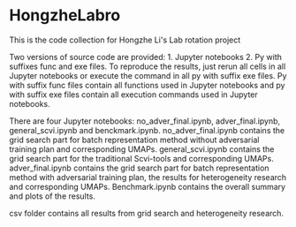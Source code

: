 # HongzheLabro
This is the code collection for Hongzhe Li's Lab rotation project

Two versions of source code are provided: 1. Jupyter notebooks 2. Py with suffixes func and exe files. 
To reproduce the results, just rerun all cells in all Jupyter notebooks or execute the command in all py with suffix exe files. 
Py with suffix func files contain all functions used in Jupyter notebooks and py with suffix exe files contain all execution commands used in Jupyter notebooks.

There are four Jupyter notebooks: no_adver_final.ipynb, adver_final.ipynb, general_scvi.ipynb and benckmark.ipynb. 
no_adver_final.ipynb contains the grid search part for batch representation method without adversarial training plan and corresponding UMAPs. 
general_scvi.ipynb contains the grid search part for the traditional Scvi-tools and corresponding UMAPs. 
adver_final.ipynb contains the grid search part for batch representation method with adversarial training plan, the results for heterogeneity research and corresponding UMAPs.
Benchmark.ipynb contains the overall summary and plots of the results.

csv folder contains all results from grid search and heterogeneity research.
